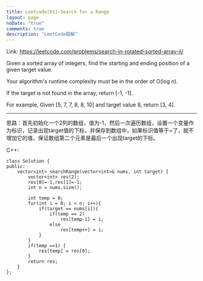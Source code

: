 ```yaml
---
title: Leetcode[81]-Search for a Range
layout: page
noDate: "true"
comments: true
description: "LeetCode题解" 
---
```

<article class="post post-type-normal" itemscope="" itemtype="http://schema.org/Article" style="opacity: 1; transform: translateY(0px);">

Link: https://leetcode.com/problems/search-in-rotated-sorted-array-ii/

Given a sorted array of integers, find the starting and ending position of a given target value.

Your algorithm's runtime complexity must be in the order of O(log n).

If the target is not found in the array, return [-1, -1].

For example,
Given [5, 7, 7, 8, 8, 10] and target value 8,
return [3, 4].

-------------

思路：首先初始化一个2列的数组，值为-1，然后一次遍历数组，设置一个变量作为标识，记录出现target值的下标，并保存到数组中，如果标识值等于=了，就不增加它的值，保证数组第二个元素是最后一个出现target的下标。

C++:

```
class Solution {
public:
    vector<int> searchRange(vector<int>& nums, int target) {
        vector<int> res(2);
        res[0]=-1,res[1]=-1;
        int n = nums.size();
        
        int temp = 0;
        for(int i = 0; i < n; i++){
            if(target == nums[i]){
                if(temp == 2)
                    res[temp-1] = i;
                else
                    res[temp++] = i;
            }
        }
        if(temp ==1) {
            res[temp] = res[0];
        }
        return res;
    }
};
```


</article>
